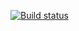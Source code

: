 [![Build status](https://ci.appveyor.com/api/projects/status/9cqk9p0grf90lcku?svg=true)](https://ci.appveyor.com/project/shayu78/ahj-testing-1)
